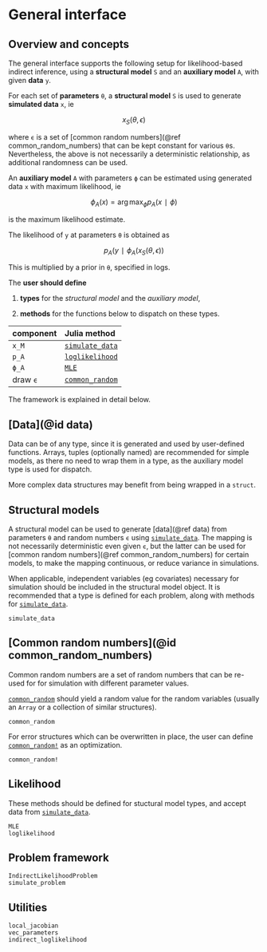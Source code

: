 # General interface

## Overview and concepts

The general interface supports the following setup for likelihood-based indirect inference, using a **structural model** ``S`` and an **auxiliary model** ``A``, with given **data** ``y``.

For each set of **parameters** ``θ``, a **structural model** ``S`` is used to generate **simulated data** ``x``, ie
```math
x_S(θ, ϵ)
```
where ``ϵ`` is a set of [common random numbers](@ref common_random_numbers) that can be kept constant for various ``θ``s. Nevertheless, the above is not necessarily a deterministic relationship, as additional randomness can be used.

An **auxiliary model** ``A`` with parameters ``ϕ`` can be estimated using generated data ``x`` with maximum likelihood, ie
```math
ϕ_A(x) = \arg\max_ϕ p_A(x ∣ ϕ)
```
is the maximum likelihood estimate.

The likelihood of ``y`` at parameters ``θ`` is obtained as
```math
p_A(y ∣ ϕ_A(x_S(θ, ϵ))
```

This is multiplied by a prior in ``θ``, specified in logs.

The **user should define**

1. **types** for the *structural model* and the *auxiliary model*,

2. **methods** for the functions below to dispatch on these types.

| component                   | Julia method            |
|:----------------------------|:------------------------|
| ``x_M``                     | [`simulate_data`](@ref) |
| ``p_A``                     | [`loglikelihood`](@ref) |
| ``ϕ_A``                     | [`MLE`](@ref)           |
| draw ``ϵ``                  | [`common_random`](@ref)  |

The framework is explained in detail below.

## [Data](@id data)

Data can be of any type, since it is generated and used by user-defined functions. Arrays, tuples (optionally named) are recommended for simple models, as there no need to wrap them in a type, as the auxiliary model type is used for dispatch.

More complex data structures may benefit from being wrapped in a `struct`.

## Structural models

A structural model can be used to generate [data](@ref data) from parameters ``θ`` and random numbers ``ϵ`` using [`simulate_data`](@ref). The mapping is not necessarily deterministic even given ``ϵ``, but the latter can be used for [common random numbers](@ref common_random_numbers) for certain models, to make the mapping continuous, or reduce variance in simulations.

When applicable, independent variables (eg covariates) necessary for simulation should be included in the structural model object. It is recommended that a type is defined for each problem, along with methods for [`simulate_data`](@ref).

```@docs
simulate_data
```

## [Common random numbers](@id common_random_numbers)

Common random numbers are a set of random numbers that can be re-used for for
simulation with different parameter values.

[`common_random`](@ref) should yield a random value for the random variables (usually an `Array` or a collection of similar structures).

```@docs
common_random
```

For error structures which can be overwritten in place, the user can define [`common_random!`](@ref) as an optimization.

```@docs
common_random!
```

## Likelihood

These methods should be defined for stuctural model types, and accept data from [`simulate_data`](@ref).

```@docs
MLE
loglikelihood
```

## Problem framework

```@docs
IndirectLikelihoodProblem
simulate_problem
```

## Utilities

```@docs
local_jacobian
vec_parameters
indirect_loglikelihood
```
